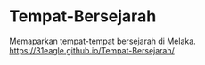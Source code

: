 # Tempat-Bersejarah
Memaparkan tempat-tempat bersejarah di Melaka.
https://31eagle.github.io/Tempat-Bersejarah/
